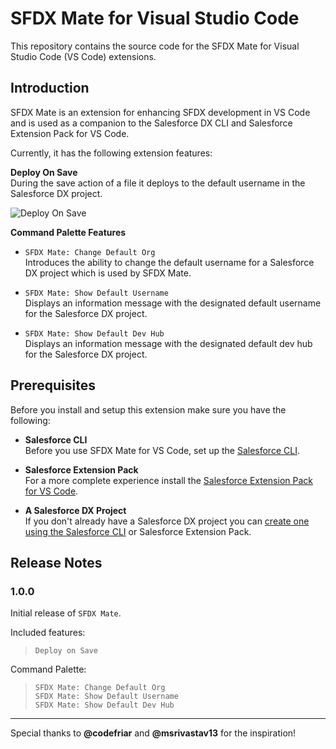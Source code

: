 # SFDX Mate for Visual Studio Code

This repository contains the source code for the SFDX Mate for Visual Studio Code (VS Code) extensions.

## Introduction

SFDX Mate is an extension for enhancing SFDX development in VS Code and is used as a companion to the Salesforce DX CLI and Salesforce Extension Pack for VS Code.

Currently, it has the following extension features:

**Deploy On Save**<br/>
During the save action of a file it deploys to the default username in the Salesforce DX project.<br/>


![Deploy On Save](/images/sfdxmate-deploy-on-save.gif)

**Command Palette Features**<br/>
* `SFDX Mate: Change Default Org`<br/>
Introduces the ability to change the default username for a Salesforce DX project which is used by SFDX Mate.

* `SFDX Mate: Show Default Username`<br/>
Displays an information message with the designated default username for the Salesforce DX project.

* `SFDX Mate: Show Default Dev Hub`<br/>
Displays an information message with the designated default dev hub for the Salesforce DX project.


## Prerequisites

Before you install and setup this extension make sure you have the following:
* **Salesforce CLI**<br/>
Before you use SFDX Mate for VS Code, set up the [Salesforce CLI](https://developer.salesforce.com/docs/atlas.en-us.sfdx_setup.meta/sfdx_setup/sfdx_setup_intro.htm).

* **Salesforce Extension Pack**<br/> 
For a more complete experience install the [Salesforce Extension Pack for VS Code](https://marketplace.visualstudio.com/items?itemName=salesforce.salesforcedx-vscode).

* **A Salesforce DX Project**<br/>
If you don't already have a Salesforce DX project you can [create one using the Salesforce CLI](https://developer.salesforce.com/docs/atlas.en-us.sfdx_dev.meta/sfdx_dev/sfdx_dev_workspace_setup.htm) or Salesforce Extension Pack.

## Release Notes

### 1.0.0

Initial release of `SFDX Mate`.

Included features: 
>`Deploy on Save`

Command Palette: 
>`SFDX Mate: Change Default Org`</br>
>`SFDX Mate: Show Default Username`</br>
>`SFDX Mate: Show Default Dev Hub`</br>

-----------------------------------------------------------------------------------------------------------

Special thanks to **@codefriar** and **@msrivastav13** for the inspiration!

